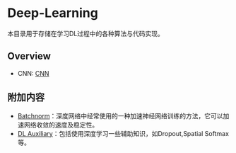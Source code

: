 # Deep-Learning

本目录用于存储在学习DL过程中的各种算法与代码实现。

## Overview

- CNN: [CNN](./cnn.ipynb)

## 附加内容

- [Batchnorm](./batch_norm.ipynb)：深度网络中经常使用的一种加速神经网络训练的方法，它可以加速网络收敛的速度及稳定性。
- [DL Auxiliary](./dl_auxiliary.ipynb)：包括使用深度学习一些辅助知识，如Dropout,Spatial Softmax等。